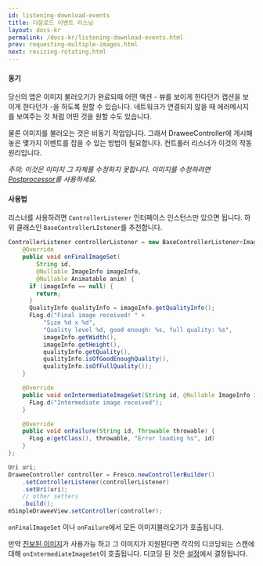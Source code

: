 ```yaml
---
id: listening-download-events
title: 다운로드 이벤트 리스닝
layout: docs-kr
permalink: /docs-kr/listening-download-events.html
prev: requesting-multiple-images.html
next: resizing-rotating.html
---
```


#### 동기

당신의 앱은 이미지 불러오기가 완료되때 어떤 액션 - 뷰를 보이게 한다던가 캡션을 보이게 한다던가 -을 하도록 원할 수 있습니다. 네트워크가 연결되지 않을 때 에러메시지를 보여주는 것 처럼 어떤 것을 원할 수도 있습니다.

물론 이미지를 불러오는 것은 비동기 작업입니다. 그래서 DraweeController에 게시해 놓은 몇가지 이벤트를 잡을 수 있는 방법이 필요합니다. 컨트롤러 리스너가 이것의 작동원리입니다.

*주의: 이것은 이미지 그 자체를 수정하지 못합니다. 이미지를 수정하려면 [Postprocessor](modifying-image.html)를 사용하세요.*

#### 사용법

리스너를 사용하려면 `ControllerListener` 인터페이스 인스턴스만 있으면 됩니다. 하위 클래스인 `BaseControllerLIstener`를 추천합니다.

```java
ControllerListener controllerListener = new BaseControllerListener<ImageInfo>() {
    @Override
    public void onFinalImageSet(
        String id,
        @Nullable ImageInfo imageInfo,
        @Nullable Animatable anim) {
      if (imageInfo == null) {
        return;
      }
      QualityInfo qualityInfo = imageInfo.getQualityInfo();
      FLog.d("Final image received! " +
          "Size %d x %d",
          "Quality level %d, good enough: %s, full quality: %s",
          imageInfo.getWidth(),
          imageInfo.getHeight(),
          qualityInfo.getQuality(),
          qualityInfo.isOfGoodEnoughQuality(),
          qualityInfo.isOfFullQuality());
    }

    @Override
    public void onIntermediateImageSet(String id, @Nullable ImageInfo imageInfo) {
      FLog.d("Intermediate image received");
    }

    @Override
    public void onFailure(String id, Throwable throwable) {
      FLog.e(getClass(), throwable, "Error loading %s", id)
    }
};

Uri uri;
DraweeController controller = Fresco.newControllerBuilder()
    .setControllerListener(controllerListener)
    .setUri(uri);
    // other setters
    .build();
mSimpleDraweeView.setController(controller);
```

`onFinalImageSet` 이나 `onFailure`에서 모든 이미지불러오기가 호출됩니다.

만약 [진보된 이미지](progressive-jpegs.html)가 사용가능 하고 그 이미지가 지원된다면 각각의 디코딩되는 스캔에 대해 `onIntermediateImageSet`이 호출됩니다. 디코딩 된 것은 [설정](progressive-jpegs.html)에서 결정됩니다.
